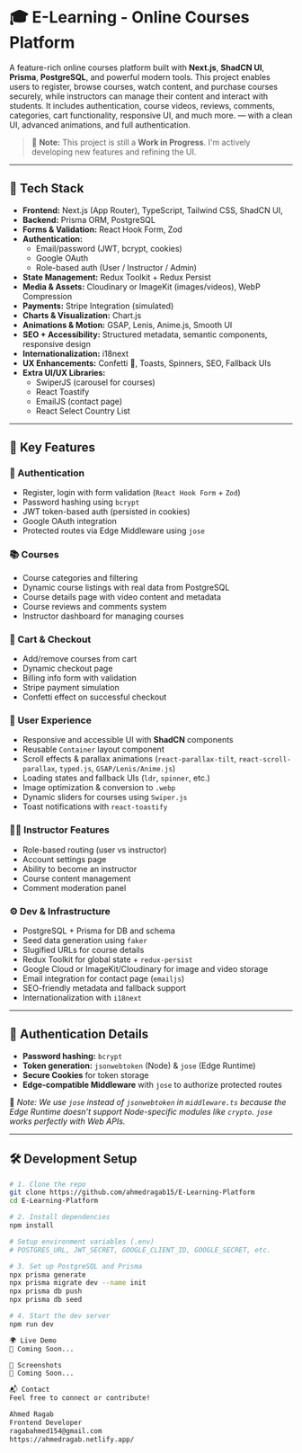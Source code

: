 # 🎓 E-Learning - Online Courses Platform

A feature-rich online courses platform built with **Next.js**, **ShadCN UI**, **Prisma**, **PostgreSQL**, and powerful modern tools. This project enables users to register, browse courses, watch content, and purchase courses securely, while instructors can manage their content and interact with students. It includes authentication, course videos, reviews, comments, categories, cart functionality, responsive UI, and much more. — with a clean UI, advanced animations, and full authentication.

> 🚧 **Note:** This project is still a **Work in Progress**. I'm actively developing new features and refining the UI.

---

## 🚀 Tech Stack

- **Frontend:** Next.js (App Router), TypeScript, Tailwind CSS, ShadCN UI, 
- **Backend:** Prisma ORM, PostgreSQL
- **Forms & Validation:** React Hook Form, Zod
- **Authentication:**
  - Email/password (JWT, bcrypt, cookies)
  - Google OAuth
  - Role-based auth (User / Instructor / Admin)
- **State Management:** Redux Toolkit + Redux Persist
- **Media & Assets:** Cloudinary or ImageKit (images/videos), WebP Compression
- **Payments:** Stripe Integration (simulated)
- **Charts & Visualization:** Chart.js
- **Animations & Motion:** GSAP, Lenis, Anime.js, Smooth UI
- **SEO + Accessibility:** Structured metadata, semantic components, responsive design
- **Internationalization:** i18next
- **UX Enhancements:** Confetti 🎉, Toasts, Spinners, SEO, Fallback UIs
- **Extra UI/UX Libraries:**
  - SwiperJS (carousel for courses)
  - React Toastify
  - EmailJS (contact page)
  - React Select Country List

---

## 🧩 Key Features

### 🔐 Authentication
- Register, login with form validation (`React Hook Form` + `Zod`)
- Password hashing using `bcrypt`
- JWT token-based auth (persisted in cookies)
- Google OAuth integration
- Protected routes via Edge Middleware using `jose`

### 📚 Courses
- Course categories and filtering
- Dynamic course listings with real data from PostgreSQL
- Course details page with video content and metadata
- Course reviews and comments system
- Instructor dashboard for managing courses

### 🛒 Cart & Checkout
- Add/remove courses from cart
- Dynamic checkout page
- Billing info form with validation
- Stripe payment simulation
- Confetti effect on successful checkout

### 🧠 User Experience
- Responsive and accessible UI with **ShadCN** components
- Reusable `Container` layout component
- Scroll effects & parallax animations (`react-parallax-tilt`, `react-scroll-parallax`, `typed.js`, `GSAP/Lenis/Anime.js`)
- Loading states and fallback UIs (`ldr`, `spinner`, etc.)
- Image optimization & conversion to `.webp`
- Dynamic sliders for courses using `Swiper.js`
- Toast notifications with `react-toastify`

### 👨‍🏫 Instructor Features
- Role-based routing (user vs instructor)
- Account settings page
- Ability to become an instructor
- Course content management
- Comment moderation panel

### ⚙️ Dev & Infrastructure
- PostgreSQL + Prisma for DB and schema
- Seed data generation using `faker`
- Slugified URLs for course details
- Redux Toolkit for global state + `redux-persist`
- Google Cloud or ImageKit/Cloudinary for image and video storage
- Email integration for contact page (`emailjs`)
- SEO-friendly metadata and fallback support
- Internationalization with `i18next`

---

## 🔐 Authentication Details

- **Password hashing:** `bcrypt`
- **Token generation:** `jsonwebtoken` (Node) & `jose` (Edge Runtime)
- **Secure Cookies** for token storage
- **Edge-compatible Middleware** with `jose` to authorize protected routes

📌 _Note: We use `jose` instead of `jsonwebtoken` in `middleware.ts` because the Edge Runtime doesn’t support Node-specific modules like `crypto`. `jose` works perfectly with Web APIs._

---

## 🛠 Development Setup

```bash
# 1. Clone the repo
git clone https://github.com/ahmedragab15/E-Learning-Platform
cd E-Learning-Platform

# 2. Install dependencies
npm install

# Setup environment variables (.env)
# POSTGRES_URL, JWT_SECRET, GOOGLE_CLIENT_ID, GOOGLE_SECRET, etc.

# 3. Set up PostgreSQL and Prisma
npx prisma generate
npx prisma migrate dev --name init
npx prisma db push
npx prisma db seed

# 4. Start the dev server
npm run dev

🌍 Live Demo
🚧 Coming Soon...

📸 Screenshots
🚧 Coming Soon...

📬 Contact
Feel free to connect or contribute!

Ahmed Ragab
Frontend Developer
ragabahmed154@gmail.com
https://ahmedragab.netlify.app/